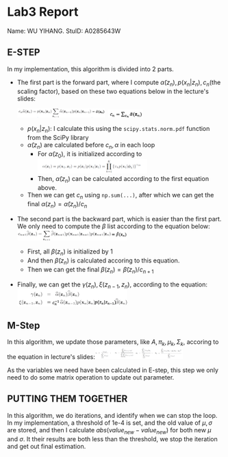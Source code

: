# Lab3 Report

Name: WU YIHANG.      StuID: A0285643W

## E-STEP

In my implementation, this algorithm is divided into 2 parts. 

- The first part is the forward part, where I compute $\tilde\alpha(z_n),p(x_n|z_n),c_n$(the scaling factor), based on these two equations below in the lecture's slides:

  ​                            <img src="assets/image-20231026161252005.png" alt="image-20231026161252005" style="zoom:20%;" />           <img src="assets/image-20231026161301647.png" alt="image-20231026161301647" style="zoom:20%;" />  
  
  - $p(x_n|z_n)$: I calculate this using  the `scipy.stats.norm.pdf` function from the SciPy library
  - $\tilde\alpha(z_n)$ are calculated before $c_n,\alpha$ in each loop
    - For $\tilde\alpha(z_0)$, it is initialized according to <img src="assets/image-20231026162534782.png" alt="image-20231026162534782" style="zoom:25%;" /> 
    - Then, $\tilde\alpha(z_n)$ can be calculated according to the first equation above.
  - Then we can get $c_n$ using `np.sum(...)`, after which we can get the final $\alpha(z_n) = \tilde\alpha(z_n)/c_n$

- The second part is the backward part, which is easier than the first part. We only need to compute the $\beta$ list according to the equation below: <img src="assets/image-20231026163044137.png" alt="image-20231026163044137" style="zoom:25%;" />
  - First, all $\beta(z_n)$ is initialized by 1
  - And then $\tilde\beta(z_n)$ is calculated accoring to this equation.
  - Then we can get the final $\beta(z_n) = \tilde\beta(z_n)/c_{n+1}$

- Finally, we can get the $\gamma(z_n),\xi(z_{n-1},z_n)$, according to the equation:<img src="assets/image-20231026163634700.png" alt="image-20231026163634700" style="zoom:25%;" />

## M-Step 

In this algorithm, we update those parameters, like $A,\pi_k,\mu_k,\Sigma_k$, accoring to the equation in lecture's slides:<img src="assets/image-20231026164721864.png" alt="image-20231026164721864" style="zoom:20%;" />

As the variables we need have been calculated in E-step, this step we only need to do some matrix operation to update out parameter.

## PUTTING THEM TOGETHER

In this algorithm, we do iterations, and identify when we can stop the loop. In my implementation, a threshold of 1e-4 is set, and the old value of $\mu,\sigma$ are stored, and then I calculate $abs(value_{new}-value_{new})$ for both new $\mu$ and $\sigma$. It their results are both less than the threshold, we stop the iteration and get out final estimation.
